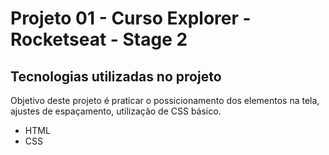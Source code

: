 # Projeto 01 - Curso Explorer - Rocketseat - Stage 2

## Tecnologias utilizadas no projeto

Objetivo deste projeto é praticar o possicionamento dos elementos na tela, ajustes de espaçamento, utilização de CSS básico.

* HTML
* CSS

